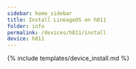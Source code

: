 ```yaml
---
sidebar: home_sidebar
title: Install LineageOS on h811
folder: info
permalink: /devices/h811/install
device: h811
---
```

{% include templates/device_install.md %}

